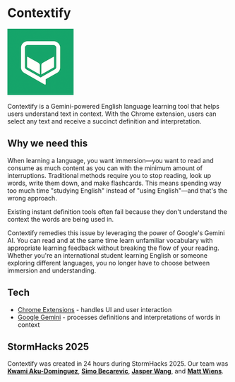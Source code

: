 # Contextify

![Contextify logo](assets/icon_150x150.png)

Contextify is a Gemini-powered English language learning tool that helps users understand text in context. With the Chrome extension, users can select any text and receive a succinct definition and interpretation.

## Why we need this

When learning a language, you want immersion—you want to read and
consume as much content as you can with the minimum amount of
interruptions. Traditional methods require you to stop reading, look up
words, write them down, and make flashcards. This means spending way too
much time "studying English" instead of "using English"—and that's the
wrong approach.

Existing instant definition tools often fail because they don't
understand the context the words are being used in.

Contextify remedies this issue by leveraging the power of Google's
Gemini AI. You can read and at the same time learn unfamiliar vocabulary
with appropriate learning feedback without breaking the flow of your
reading. Whether you're an international student learning English or
someone exploring different languages, you no longer have to choose
between immersion and understanding.

## Tech

+ [Chrome Extensions](https://developer.chrome.com/docs/extensions) -
handles UI and user interaction
+ [Google Gemini](https://ai.google.dev/) - processes definitions and
interpretations of words in context

## StormHacks 2025

Contextify was created in 24 hours during StormHacks 2025. Our team was
[**Kwami Aku-Dominguez**](https://ca.linkedin.com/in/kwami-aku-dominguez-7018a028b),
[**Simo Becarevic**](https://github.com/simobecarevic),
[**Jasper Wang**](https://github.com/jasper-th-wang/),
and
[**Matt Wiens**](https://github.com/mwiens91).
